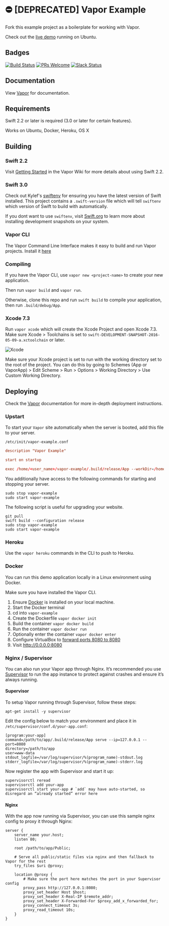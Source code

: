 # ⛔️ [DEPRECATED] Vapor Example

Fork this example project as a boilerplate for working with Vapor.

Check out the [live demo](http://example.qutheory.io) running on Ubuntu.

## Badges
[![Build Status](https://img.shields.io/travis/qutheory/vapor-example.svg?style=flat-square)](https://travis-ci.org/qutheory/vapor-example)
[![PRs Welcome](https://img.shields.io/badge/prs-welcome-brightgreen.svg?style=flat-square)](http://makeapullrequest.com)
[![Slack Status](http://slack.tanner.xyz:8085/badge.svg?style=flat-square)](http://slack.qutheory.io)

## Documentation

View [Vapor](https://github.com/qutheory/vapor) for documentation.

## Requirements

Swift 2.2 or later is required (3.0 or later for certain features).

Works on Ubuntu, Docker, Heroku, OS X

## Building

### Swift 2.2

Visit [Getting Started](https://github.com/qutheory/vapor/wiki/Setup) in the Vapor Wiki for more details about using Swift 2.2.

### Swift 3.0

Check out Kylef's [swiftenv](https://github.com/kylef/swiftenv) for ensuring you have the latest
version of Swift installed. This project contains a `.swift-version` file which will tell `swiftenv` which version of Swift to build with automatically. 

If you dont want to use `swiftenv`, visit [Swift.org](http://swift.org) to learn more about installing development snapshots on your system.

### Vapor CLI

The Vapor Command Line Interface makes it easy to build and run Vapor projects. Install it [here](https://github.com/qutheory/vapor-cli)

### Compiling

If you have the Vapor CLI, use `vapor new <project-name>` to create your new application.

Then run `vapor build` and `vapor run`.

Otherwise, clone this repo and run `swift build` to compile your application, then run `.build/debug/App`. 

### Xcode 7.3

Run `vapor xcode` which will create the Xcode Project and open Xcode 7.3. Make sure Xcode > Toolchains is set to `swift-DEVELOPMENT-SNAPSHOT-2016-05-09-a.xctoolchain` or later. 

![Xcode](https://cloud.githubusercontent.com/assets/1342803/15592631/3e740df8-2373-11e6-8624-3c89260322aa.png)

Make sure your Xcode project is set to run with the working directory set to the root of the project. You can do this by going to Schemes (App or VaporApp) > Edit Scheme > Run > Options > Working Directory > Use Custom Working Directory.

## Deploying

Check the [Vapor](https://github.com/qutheory/vapor) documentation for more in-depth deployment instructions.

### Upstart

To start your `Vapor` site automatically when the server is booted, add this file to your server.

`/etc/init/vapor-example.conf`

```conf
description "Vapor Example"

start on startup

exec /home/<user_name>/vapor-example/.build/release/App --workDir=/home/<user_name>/vapor-example
```

You additionally have access to the following commands for starting and stopping your server.

```shell
sudo stop vapor-example
sudo start vapor-example
```

The following script is useful for upgrading your website.

```shell
git pull
swift build --configuration release
sudo stop vapor-example
sudo start vapor-example
```

### Heroku

Use the `vapor heroku` commands in the CLI to push to Heroku.

### Docker

You can run this demo application locally in a Linux environment using Docker.

Make sure you have installed the Vapor CLI.

1. Ensure [Docker](https://www.docker.com) is installed on your local machine.
2. Start the Docker terminal
3. cd into `vapor-example`
4. Create the Dockerfile `vapor docker init`
5. Build the container `vapor docker build`
6. Run the container `vapor docker run`
7. Optionally enter the container `vapor docker enter`
5. Configure VirtualBox to [forward ports 8080 to 8080](https://www.virtualbox.org/manual/ch06.html)
6. Visit http://0.0.0.0:8080

### Nginx / Supervisor

You can also run your Vapor app through Nginx.  It’s recommended you use [Supervisor](http://supervisord.org) to run the app instance to protect against crashes and ensure it’s always running.

#### Supervisor

To setup Vapor running through Supervisor, follow these steps:

`apt-get install -y supervisor`

Edit the config below to match your environment and place it in `/etc/supervisor/conf.d/your-app.conf`:

```shell
[program:your-app]
command=/path/to/app/.build/release/App serve --ip=127.0.0.1 --port=8080
directory=/path/to/app
user=www-data
stdout_logfile=/var/log/supervisor/%(program_name)-stdout.log
stderr_logfile=/var/log/supervisor/%(program_name)-stderr.log
```

Now register the app with Supervisor and start it up:
```shell
supervisorctl reread
supervisorctl add your-app
supervisorctl start your-app # `add` may have auto-started, so disregard an “already started” error here
```

#### Nginx

With the app now running via Supervisor, you can use this sample nginx config to proxy it through Nginx:

```nginx
server {
	server_name your.host;
	listen 80;

	root /path/to/app/Public;

	# Serve all public/static files via nginx and then fallback to Vapor for the rest
	try_files $uri @proxy;

	location @proxy {
		# Make sure the port here matches the port in your Supervisor config
		proxy_pass http://127.0.0.1:8080;
		proxy_set_header Host $host;
		proxy_set_header X-Real-IP $remote_addr;
		proxy_set_header X-Forwarded-For $proxy_add_x_forwarded_for;
		proxy_connect_timeout 3s;
		proxy_read_timeout 10s;
	}
}
```
